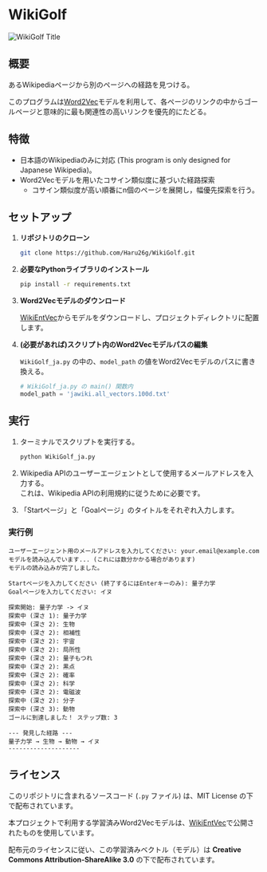# WikiGolf

<img src="WikiGolf_Title.png" alt="WikiGolf Title">


## 概要

あるWikipediaページから別のページへの経路を見つける。

このプログラムは[Word2Vec](https://radimrehurek.com/gensim/models/word2vec.html)モデルを利用して、各ページのリンクの中からゴールページと意味的に最も関連性の高いリンクを優先的にたどる。



## 特徴

- 日本語のWikipediaのみに対応 (This program is only designed for Japanese Wikipedia)。
- Word2Vecモデルを用いたコサイン類似度に基づいた経路探索
  - コサイン類似度が高い順番にn個のページを展開し，幅優先探索を行う。

## セットアップ

1.  **リポジトリのクローン**
    ```bash
    git clone https://github.com/Haru26g/WikiGolf.git
    ```

2.  **必要なPythonライブラリのインストール**
    ```bash
    pip install -r requirements.txt
    ```

3. **Word2Vecモデルのダウンロード**

    [WikiEntVec](https://github.com/singletongue/WikiEntVec)からモデルをダウンロードし、プロジェクトディレクトリに配置します。

4.  **(必要があれば)スクリプト内のWord2Vecモデルパスの編集**

    `WikiGolf_ja.py` の中の、`model_path` の値をWord2Vecモデルのパスに書き換える。

    ```python
    # WikiGolf_ja.py の main() 関数内
    model_path = 'jawiki.all_vectors.100d.txt'
    ```

## 実行

1.  ターミナルでスクリプトを実行する。
    ```bash
    python WikiGolf_ja.py
    ```

2.  Wikipedia APIのユーザーエージェントとして使用するメールアドレスを入力する。  
    これは、Wikipedia APIの利用規約に従うために必要です。

3.  「Startページ」と「Goalページ」のタイトルをそれぞれ入力します。

### 実行例
```
ユーザーエージェント用のメールアドレスを入力してください: your.email@example.com
モデルを読み込んでいます... (これには数分かかる場合があります)
モデルの読み込みが完了しました。

Startページを入力してください (終了するにはEnterキーのみ): 量子力学
Goalページを入力してください: イヌ

探索開始: 量子力学 -> イヌ
探索中 (深さ 1): 量子力学
探索中 (深さ 2): 生物
探索中 (深さ 2): 相補性
探索中 (深さ 2): 宇宙
探索中 (深さ 2): 局所性
探索中 (深さ 2): 量子もつれ
探索中 (深さ 2): 黒点
探索中 (深さ 2): 確率
探索中 (深さ 2): 科学
探索中 (深さ 2): 電磁波
探索中 (深さ 2): 分子
探索中 (深さ 3): 動物
ゴールに到達しました！ ステップ数: 3

--- 発見した経路 ---
量子力学 → 生物 → 動物 → イヌ
--------------------
```

## ライセンス

このリポジトリに含まれるソースコード (`.py` ファイル) は、MIT License の下で配布されています。

本プロジェクトで利用する学習済みWord2Vecモデルは、[WikiEntVec](https://github.com/singletongue/WikiEntVec)で公開されたものを使用しています。

配布元のライセンスに従い、この学習済みベクトル（モデル）は **Creative Commons Attribution-ShareAlike 3.0** の下で配布されています。
